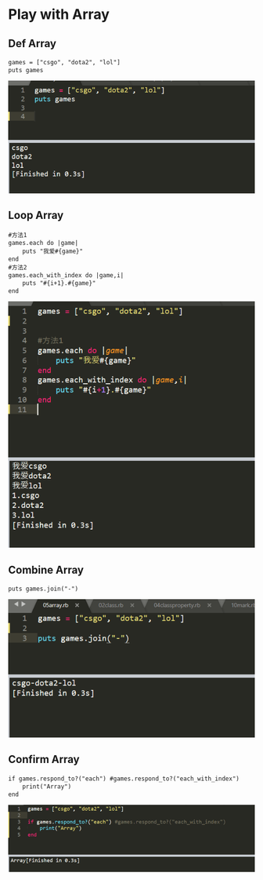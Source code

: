 # Play with Array

## Def  Array

```text
games = ["csgo", "dota2", "lol"]
puts games
```

![](../.gitbook/assets/image%20%2867%29.png)

## Loop Array

```text
#方法1
games.each do |game|
    puts "我爱#{game}"
end
#方法2
games.each_with_index do |game,i|
	puts "#{i+1}.#{game}"
end
```

![](../.gitbook/assets/image%20%2843%29.png)

## Combine Array

```text
puts games.join("-")
```

![](../.gitbook/assets/image%20%2854%29.png)

## Confirm Array

```text
if games.respond_to?("each") #games.respond_to?("each_with_index")
	print("Array")
end
```

![](../.gitbook/assets/image%20%2817%29.png)

